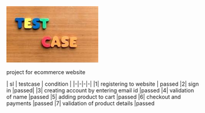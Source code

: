 <img src="https://github.com/Chetu1993/file/blob/main/test.jpg" alt="MLBC">

project for ecommerce website 

| sl | testcase | condition |
|-|-|-|-|
|1| registering to website | passed
|2| sign in |passed|
|3| creating account by entering email id |passed
|4| validation of name |passed
|5| adding product to cart |passed
|6| checkout and payments |passed
|7| validation of product details |passed

